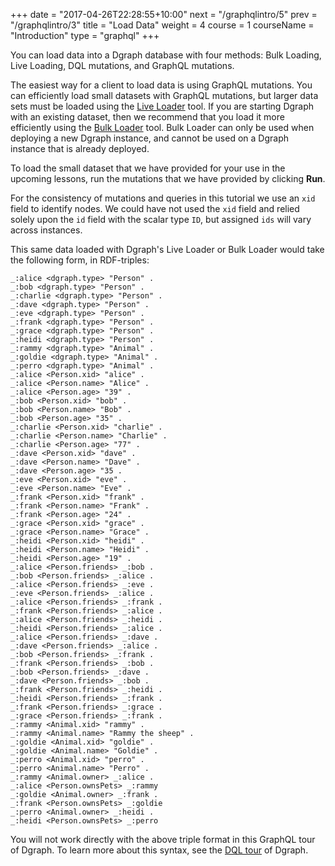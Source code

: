 +++
date = "2017-04-26T22:28:55+10:00"
next = "/graphqlintro/5"
prev = "/graphqlintro/3"
title = "Load Data"
weight = 4
course = 1
courseName = "Introduction"
type = "graphql"
+++

You can load data into a Dgraph database with four methods: Bulk Loading, Live
Loading, DQL mutations, and GraphQL mutations.

The easiest way for a client to load data is using GraphQL mutations. You can
efficiently load small datasets with GraphQL mutations, but larger data sets
must be loaded using the
[Live Loader](https://dgraph.io/docs/deploy/fast-data-loading/live-loader/)
tool. If you are starting Dgraph with an existing dataset, then we recommend
that you load it more efficiently using the
[Bulk Loader](https://dgraph.io/docs/deploy/fast-data-loading/bulk-loader/)
tool. Bulk Loader can only be used when deploying a new Dgraph instance, and
cannot be used on a Dgraph instance that is already deployed.

To load the small dataset that we have provided for your use in the upcoming
lessons, run the mutations that we have provided by clicking **Run**.

For the consistency of mutations and queries in this tutorial we use an `xid`
field to identify nodes. We could have not used the `xid` field and relied
solely upon the `id` field with the scalar type `ID`, but assigned `ids` will
vary across instances.

This same data loaded with Dgraph's Live Loader or Bulk Loader would take the
following form, in RDF-triples:

```
_:alice <dgraph.type> "Person" .
_:bob <dgraph.type> "Person" .
_:charlie <dgraph.type> "Person" .
_:dave <dgraph.type> "Person" .
_:eve <dgraph.type> "Person" .
_:frank <dgraph.type> "Person" .
_:grace <dgraph.type> "Person" .
_:heidi <dgraph.type> "Person" .
_:rammy <dgraph.type> "Animal" .
_:goldie <dgraph.type> "Animal" .
_:perro <dgraph.type> "Animal" .
_:alice <Person.xid> "alice" .
_:alice <Person.name> "Alice" .
_:alice <Person.age> "39" .
_:bob <Person.xid> "bob" .
_:bob <Person.name> "Bob" .
_:bob <Person.age> "35" .
_:charlie <Person.xid> "charlie" .
_:charlie <Person.name> "Charlie" .
_:charlie <Person.age> "77" .
_:dave <Person.xid> "dave" .
_:dave <Person.name> "Dave" .
_:dave <Person.age> "35 .
_:eve <Person.xid> "eve" .
_:eve <Person.name> "Eve" .
_:frank <Person.xid> "frank" .
_:frank <Person.name> "Frank" .
_:frank <Person.age> "24" .
_:grace <Person.xid> "grace" .
_:grace <Person.name> "Grace" .
_:heidi <Person.xid> "heidi" .
_:heidi <Person.name> "Heidi" .
_:heidi <Person.age> "19" .
_:alice <Person.friends> _:bob .
_:bob <Person.friends> _:alice .
_:alice <Person.friends> _:eve .
_:eve <Person.friends> _:alice .
_:alice <Person.friends> _:frank .
_:frank <Person.friends> _:alice .
_:alice <Person.friends> _:heidi .
_:heidi <Person.friends> _:alice .
_:alice <Person.friends> _:dave .
_:dave <Person.friends> _:alice .
_:bob <Person.friends> _:frank .
_:frank <Person.friends> _:bob .
_:bob <Person.friends> _:dave .
_:dave <Person.friends> _:bob .
_:frank <Person.friends> _:heidi .
_:heidi <Person.friends> _:frank .
_:frank <Person.friends> _:grace .
_:grace <Person.friends> _:frank .
_:rammy <Animal.xid> "rammy" .
_:rammy <Animal.name> "Rammy the sheep" .
_:goldie <Animal.xid> "goldie" .
_:goldie <Animal.name> "Goldie" .
_:perro <Animal.xid> "perro" .
_:perro <Animal.name> "Perro" .
_:rammy <Animal.owner> _:alice .
_:alice <Person.ownsPets> _:rammy
_:goldie <Animal.owner> _:frank .
_:frank <Person.ownsPets> _:goldie
_:perro <Animal.owner> _:heidi .
_:heidi <Person.ownsPets> _:perro
```

You will not work directly with the above triple format in this GraphQL tour of
Dgraph. To learn more about this syntax, see the [DQL tour](/tour?dql) of
Dgraph.
